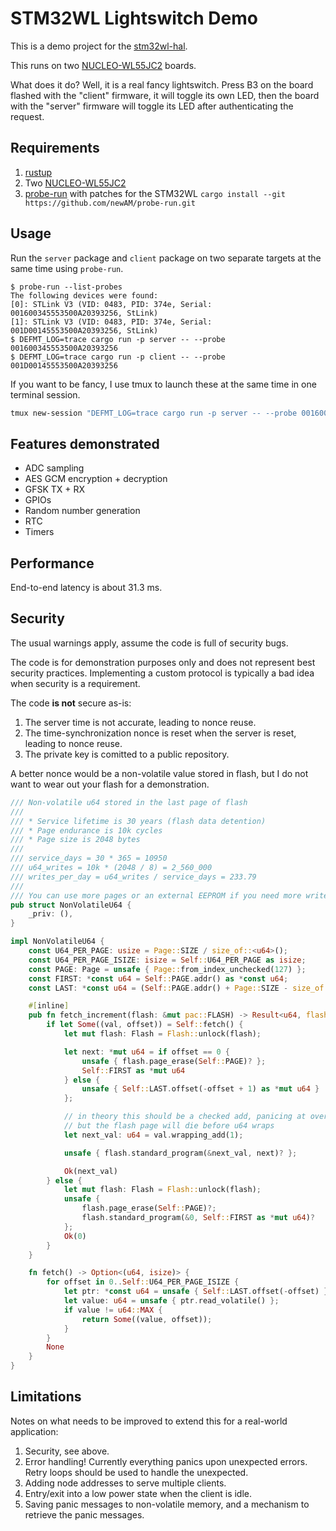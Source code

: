 # STM32WL Lightswitch Demo

This is a demo project for the [stm32wl-hal].

This runs on two [NUCLEO-WL55JC2] boards.

What does it do?  Well, it is a real fancy lightswitch.
Press B3 on the board flashed with the "client" firmware, it will toggle its own
LED, then the board with the "server" firmware will toggle its LED after
authenticating the request.

## Requirements

1. [rustup](https://rustup.rs/)
2. Two [NUCLEO-WL55JC2]
3. [probe-run] with patches for the STM32WL
   `cargo install --git https://github.com/newAM/probe-run.git`

## Usage

Run the `server` package and `client` package on two separate targets at the
same time using `probe-run`.

```console
$ probe-run --list-probes
The following devices were found:
[0]: STLink V3 (VID: 0483, PID: 374e, Serial: 001600345553500A20393256, StLink)
[1]: STLink V3 (VID: 0483, PID: 374e, Serial: 001D00145553500A20393256, StLink)
$ DEFMT_LOG=trace cargo run -p server -- --probe 001600345553500A20393256
$ DEFMT_LOG=trace cargo run -p client -- --probe 001D00145553500A20393256
```

If you want to be fancy, I use tmux to launch these at the same time in one
terminal session.

```bash
tmux new-session "DEFMT_LOG=trace cargo run -p server -- --probe 001600345553500A20393256" \; split-window "DEFMT_LOG=trace cargo run -p client -- --probe 001D00145553500A20393256" \; setw remain-on-exit on \;
```

## Features demonstrated

* ADC sampling
* AES GCM encryption + decryption
* GFSK TX + RX
* GPIOs
* Random number generation
* RTC
* Timers

## Performance

End-to-end latency is about 31.3 ms.

## Security

The usual warnings apply, assume the code is full of security bugs.

The code is for demonstration purposes only and does not represent best
security practices.
Implementing a custom protocol is typically a bad idea when security is a
requirement.

The code **is not** secure as-is:

1. The server time is not accurate, leading to nonce reuse.
2. The time-synchronization nonce is reset when the server is reset,
   leading to nonce reuse.
3. The private key is comitted to a public repository.

A better nonce would be a non-volatile value stored in flash, but I do not want
to wear out your flash for a demonstration.

```rs
/// Non-volatile u64 stored in the last page of flash
///
/// * Service lifetime is 30 years (flash data detention)
/// * Page endurance is 10k cycles
/// * Page size is 2048 bytes
///
/// service_days = 30 * 365 = 10950
/// u64_writes = 10k * (2048 / 8) = 2_560_000
/// writes_per_day = u64_writes / service_days = 233.79
///
/// You can use more pages or an external EEPROM if you need more writes/day.
pub struct NonVolatileU64 {
    _priv: (),
}

impl NonVolatileU64 {
    const U64_PER_PAGE: usize = Page::SIZE / size_of::<u64>();
    const U64_PER_PAGE_ISIZE: isize = Self::U64_PER_PAGE as isize;
    const PAGE: Page = unsafe { Page::from_index_unchecked(127) };
    const FIRST: *const u64 = Self::PAGE.addr() as *const u64;
    const LAST: *const u64 = (Self::PAGE.addr() + Page::SIZE - size_of::<u64>()) as *const u64;

    #[inline]
    pub fn fetch_increment(flash: &mut pac::FLASH) -> Result<u64, flash::Error> {
        if let Some((val, offset)) = Self::fetch() {
            let mut flash: Flash = Flash::unlock(flash);

            let next: *mut u64 = if offset == 0 {
                unsafe { flash.page_erase(Self::PAGE)? };
                Self::FIRST as *mut u64
            } else {
                unsafe { Self::LAST.offset(-offset + 1) as *mut u64 }
            };

            // in theory this should be a checked add, panicing at overflow
            // but the flash page will die before u64 wraps
            let next_val: u64 = val.wrapping_add(1);

            unsafe { flash.standard_program(&next_val, next)? };

            Ok(next_val)
        } else {
            let mut flash: Flash = Flash::unlock(flash);
            unsafe {
                flash.page_erase(Self::PAGE)?;
                flash.standard_program(&0, Self::FIRST as *mut u64)?
            };
            Ok(0)
        }
    }

    fn fetch() -> Option<(u64, isize)> {
        for offset in 0..Self::U64_PER_PAGE_ISIZE {
            let ptr: *const u64 = unsafe { Self::LAST.offset(-offset) };
            let value: u64 = unsafe { ptr.read_volatile() };
            if value != u64::MAX {
                return Some((value, offset));
            }
        }
        None
    }
}
```

## Limitations

Notes on what needs to be improved to extend this for a real-world application:

1. Security, see above.
2. Error handling! Currently everything panics upon unexpected errors.
   Retry loops should be used to handle the unexpected.
3. Adding node addresses to serve multiple clients.
4. Entry/exit into a low power state when the client is idle.
5. Saving panic messages to non-volatile memory,
   and a mechanism to retrieve the panic messages.

[stm32wl-hal]: https://github.com/newAM/stm32wl-hal
[NUCLEO-WL55JC2]: https://www.st.com/en/evaluation-tools/nucleo-wl55jc.html#sample-buy
[probe-run]: https://github.com/knurling-rs/probe-run
[rustup]: https://rustup.rs/
